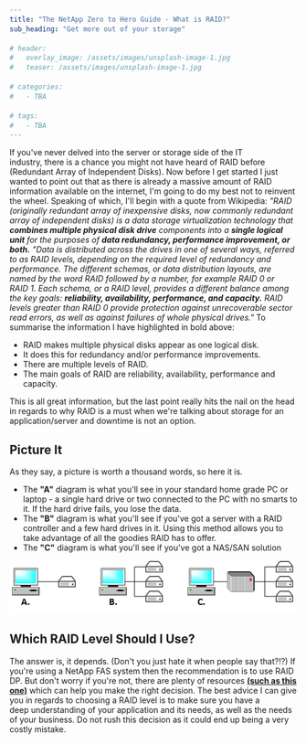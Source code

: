 ```yaml
---
title: "The NetApp Zero to Hero Guide - What is RAID?"
sub_heading: "Get more out of your storage"

# header:
#   overlay_image: /assets/images/unsplash-image-1.jpg
#   teaser: /assets/images/unsplash-image-1.jpg

# categories:
#   - TBA

# tags:
#   - TBA
---
```


If you've never delved into the server or storage side of the IT industry, there is a chance you might not have heard of RAID before (Redundant Array of Independent Disks). Now before I get started I just wanted to point out that as there is already a massive amount of RAID information available on the internet, I'm going to do my best not to reinvent the wheel. Speaking of which, I'll begin with a quote from Wikipedia: _"RAID (originally redundant array of inexpensive disks, now commonly redundant array of independent disks) is a data storage virtualization technology that **combines multiple physical disk drive** components into a **single logical unit** for the purposes of **data redundancy, performance improvement, or both.**_ _"Data is distributed across the drives in one of several ways, referred to as RAID levels, depending on the required level of redundancy and performance. The different schemas, or data distribution layouts, are named by the word RAID followed by a number, for example RAID 0 or RAID 1. Each schema, or a RAID level, provides a different balance among the key goals: **reliability, availability, performance, and capacity.** RAID levels greater than RAID 0 provide protection against unrecoverable sector read errors, as well as against failures of whole physical drives."_ To summarise the information I have highlighted in bold above:

*   RAID makes multiple physical disks appear as one logical disk.
*   It does this for redundancy and/or performance improvements.
*   There are multiple levels of RAID.
*   The main goals of RAID are reliability, availability, performance and capacity.

This is all great information, but the last point really hits the nail on the head in regards to why RAID is a must when we're talking about storage for an application/server and downtime is not an option.

## Picture It

As they say, a picture is worth a thousand words, so here it is.

*   The **"A"** diagram is what you'll see in your standard home grade PC or laptop - a single hard drive or two connected to the PC with no smarts to it. If the hard drive fails, you lose the data.
*   The **"B"** diagram is what you'll see if you've got a server with a RAID controller and a few hard drives in it. Using this method allows you to take advantage of all the goodies RAID has to offer.
*   The **"C"** diagram is what you'll see if you've got a NAS/SAN solution

[![RAID](/assets/2015/12/RAID.png)](/assets/2015/12/RAID.png)

## Which RAID Level Should I Use?

The answer is, it depends. (Don't you just hate it when people say that?!?) If you're using a NetApp FAS system then the recommendation is to use RAID DP. But don't worry if you're not, there are plenty of resources **[(such as this one)](http://www.techrepublic.com/blog/the-enterprise-cloud/choose-a-raid-level-that-works-for-you/)** which can help you make the right decision. The best advice I can give you in regards to choosing a RAID level is to make sure you have a deep understanding of your application and its needs, as well as the needs of your business. Do not rush this decision as it could end up being a very costly mistake.